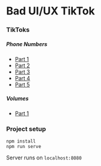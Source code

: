 # Bad UI/UX TikTok

### TikToks
##### Phone Numbers
* [Part 1](https://www.tiktok.com/@xelorabb/video/7014445833928166661)
* [Part 2](https://www.tiktok.com/@xelorabb/video/7014752454864588038)
* [Part 3](https://www.tiktok.com/@xelorabb/video/7014896204567956741)
* [Part 4](https://www.tiktok.com/@xelorabb/video/7015829180155776262)
* [Part 5](https://www.tiktok.com/@xelorabb/video/7016228000601574661)

##### Volumes
* [Part 1](https://www.tiktok.com/@xelorabb/video/7016447651042331909)


### Project setup
```
npm install
npm run serve
```
Server runs on `localhost:8080`
